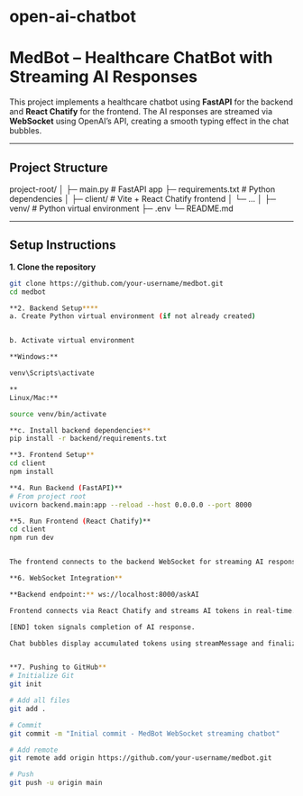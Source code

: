 # open-ai-chatbot

# MedBot – Healthcare ChatBot with Streaming AI Responses

This project implements a healthcare chatbot using **FastAPI** for the backend and **React Chatify** for the frontend. The AI responses are streamed via **WebSocket** using OpenAI’s API, creating a smooth typing effect in the chat bubbles.

---

## Project Structure

project-root/
│
├─ main.py # FastAPI app
├─ requirements.txt # Python dependencies
│
├─ client/ # Vite + React Chatify frontend
│ └─ ...
│
├─ venv/ # Python virtual environment
├─ .env
└─ README.md


---

## Setup Instructions

**1. Clone the repository**

```bash
git clone https://github.com/your-username/medbot.git
cd medbot

**2. Backend Setup****
a. Create Python virtual environment (if not already created)


b. Activate virtual environment

**Windows:**

venv\Scripts\activate

**
Linux/Mac:**

source venv/bin/activate

**c. Install backend dependencies**
pip install -r backend/requirements.txt

**3. Frontend Setup**
cd client
npm install

**4. Run Backend (FastAPI)**
# From project root
uvicorn backend.main:app --reload --host 0.0.0.0 --port 8000

**5. Run Frontend (React Chatify)**
cd client
npm run dev


The frontend connects to the backend WebSocket for streaming AI responses.

**6. WebSocket Integration**

**Backend endpoint:** ws://localhost:8000/askAI

Frontend connects via React Chatify and streams AI tokens in real-time.

[END] token signals completion of AI response.

Chat bubbles display accumulated tokens using streamMessage and finalize with endStreamMessage.


**7. Pushing to GitHub**
# Initialize Git
git init

# Add all files
git add .

# Commit
git commit -m "Initial commit - MedBot WebSocket streaming chatbot"

# Add remote
git remote add origin https://github.com/your-username/medbot.git

# Push
git push -u origin main
